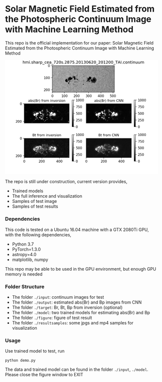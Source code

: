 # Solar Magnetic Field Estimated from the Photospheric Continuum Image with Machine Learning Method 

This repo is the official implementation for our paper: Solar Magnetic Field Estimated from the Photospheric Continuum Image with Machine Learning Method <br>

![image](https://github.com/jikaifan/IC2mag/blob/master/images/visualization.jpeg)


The repo is still under construction, current version provides,

* Trained models <br>
* The full inference and visualization <br>
* Samples of test image <br>
* Samples of test results <br>

### Dependencies

This code is tested on a Ubuntu 16.04 machine with a GTX 2080Ti GPU, with the following dependencies,

* Python 3.7 <br>
* PyTorch=1.3.0 <br>
* astropy=4.0 <br>
* matplotlib, numpy <br>

This repo may be able to be used in the GPU environment, but enough GPU memory is needed

### Folder Structure

* The folder ```./input```: continuum images for test
* The folder ```./output```: estimated abs(Br) and Bp images from CNN
* The folder ```./target```: Br, Bt, Bp from inversion (optional)
* The folder ```./model```: two trained models for estimating abs(Br) and Bp
* The folder ```./figure```: figure of test result
* The folder ```./resultsamples```: some jpgs and mp4 samples for visualization

### Usage

Use trained model to test, run

```
python demo.py
```

The data and trained model can be found in the folder ```./input```, ```./model```. Please close the figure window to EXIT


